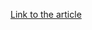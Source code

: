 [Link to the article](https://cybersecuritynews.com/threat-actors-leveraging-genai-for-phishing-attacks/)
